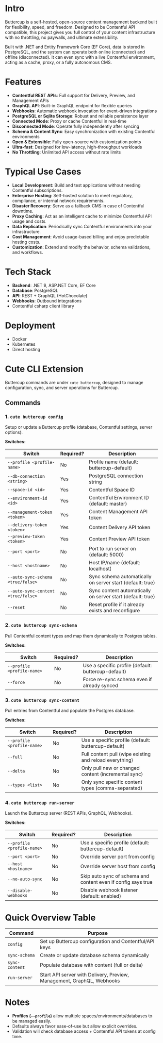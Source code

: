 # Intro  

Buttercup is a self-hosted, open-source content management backend built for flexibility, speed, and freedom. Designed to be Contentful API compatible, this project gives you full control of your content infrastructure with no throttling, no paywalls, and ultimate extensibility.  

Built with .NET and Entity Framework Core (EF Core), data is stored in PostgreSQL, and the system can operate both online (connected) and offline (disconnected). It can even sync with a live Contentful environment, acting as a cache, proxy, or a fully autonomous CMS.  

# Features  

- **Contentful REST APIs**: Full support for Delivery, Preview, and Management APIs  
- **GraphQL API**: Built-in GraphQL endpoint for flexible queries  
- **Webhooks**: Automatic webhook invocation for event-driven integrations  
- **PostgreSQL or Sqlite Storage**: Robust and reliable persistence layer  
- **Connected Mode**: Proxy or cache Contentful in real-time  
- **Disconnected Mode**: Operate fully independently after syncing  
- **Schema & Content Sync**: Easy synchronization with existing Contentful environments  
- **Open & Extensible**: Fully open-source with customization points  
- **Ultra-fast**: Designed for low-latency, high-throughput workloads  
- **No Throttling**: Unlimited API access without rate limits  

# Typical Use Cases  

- **Local Development**: Build and test applications without needing Contentful subscriptions.  
- **Enterprise Hosting**: Self-hosted solution to meet regulatory, compliance, or internal network requirements.  
- **Disaster Recovery**: Serve as a fallback CMS in case of Contentful downtime.  
- **Proxy Caching**: Act as an intelligent cache to minimize Contentful API usage and costs.  
- **Data Replication**: Periodically sync Contentful environments into your infrastructure.  
- **Cost Management**: Avoid usage-based billing and enjoy predictable hosting costs.  
- **Customization**: Extend and modify the behavior, schema validations, and workflows.  

# Tech Stack  

- **Backend**: .NET 9, ASP.NET Core, EF Core  
- **Database**: PostgreSQL  
- **API**: REST + GraphQL (HotChocolate)  
- **Webhooks**: Outbound integrations  
- Contentful csharp client library

# Deployment  

- Docker  
- Kubernetes  
- Direct hosting  

# Cute CLI Extension  

Buttercup commands are under `cute buttercup`, designed to manage configuration, sync, and server operations for Buttercup.  

## Commands  

### 1. `cute buttercup config`  
Setup or update a Buttercup profile (database, Contentful settings, server options).  

**Switches:**  

| Switch                  | Required? | Description                                                                 |
|-------------------------|-----------|-----------------------------------------------------------------------------|
| `--profile <profile-name>` | No        | Profile name (default: buttercup-default)                                   |
| `--db-connection <string>` | Yes       | PostgreSQL connection string                                                |
| `--space-id <id>`         | Yes       | Contentful Space ID                                                         |
| `--environment-id <id>`   | Yes       | Contentful Environment ID (default: master)                                 |
| `--management-token <token>` | Yes    | Content Management API token                                                |
| `--delivery-token <token>` | Yes      | Content Delivery API token                                                  |
| `--preview-token <token>`  | Yes      | Content Preview API token                                                   |
| `--port <port>`            | No        | Port to run server on (default: 5000)                                       |
| `--host <hostname>`        | No        | Host IP/name (default: localhost)                                           |
| `--auto-sync-schema <true/false>` | No | Sync schema automatically on server start (default: true)                   |
| `--auto-sync-content <true/false>` | No | Sync content automatically on server start (default: true)                  |
| `--reset`                  | No        | Reset profile if it already exists and reconfigure                          |  

### 2. `cute buttercup sync-schema`  
Pull Contentful content types and map them dynamically to Postgres tables.  

**Switches:**  

| Switch                  | Required? | Description                                                                 |
|-------------------------|-----------|-----------------------------------------------------------------------------|
| `--profile <profile-name>` | No        | Use a specific profile (default: buttercup-default)                         |
| `--force`                 | No        | Force re-sync schema even if already synced                                 |  

### 3. `cute buttercup sync-content`  
Pull entries from Contentful and populate the Postgres database.  

**Switches:**  

| Switch                  | Required? | Description                                                                 |
|-------------------------|-----------|-----------------------------------------------------------------------------|
| `--profile <profile-name>` | No        | Use a specific profile (default: buttercup-default)                         |
| `--full`                  | No        | Full content pull (wipe existing and reload everything)                     |
| `--delta`                 | No        | Only pull new or changed content (incremental sync)                         |
| `--types <list>`          | No        | Only sync specific content types (comma-separated)                          |  

### 4. `cute buttercup run-server`  
Launch the Buttercup server (REST APIs, GraphQL, Webhooks).  

**Switches:**  

| Switch                  | Required? | Description                                                                 |
|-------------------------|-----------|-----------------------------------------------------------------------------|
| `--profile <profile-name>` | No        | Use a specific profile (default: buttercup-default)                         |
| `--port <port>`            | No        | Override server port from config                                            |
| `--host <hostname>`        | No        | Override server host from config                                            |
| `--no-auto-sync`           | No        | Skip auto sync of schema and content even if config says true               |
| `--disable-webhooks`       | No        | Disable webhook listener (default: enabled)                                 |  

# Quick Overview Table  

| Command                | Purpose                                                                 |
|------------------------|-------------------------------------------------------------------------|
| `config`               | Set up Buttercup configuration and Contentful/API keys                 |
| `sync-schema`          | Create or update database schema dynamically                           |
| `sync-content`         | Populate database with content (full or delta)                         |
| `run-server`           | Start API server with Delivery, Preview, Management, GraphQL, Webhooks |  

# Notes  

- **Profiles (`--profile`)** allow multiple spaces/environments/databases to be managed easily.  
- Defaults always favor ease-of-use but allow explicit overrides.  
- Validation will check database access + Contentful API tokens at config time.

